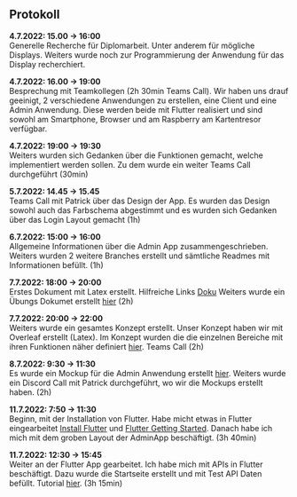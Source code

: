 ## Protokoll

**4.7.2022: 15.00 -> 16:00** <br>
Generelle Recherche für Diplomarbeit. Unter anderem für mögliche Displays. Weiters wurde noch zur Programmierung der Anwendung für das Display recherchiert. 

**4.7.2022: 16.00 -> 19:00** <br>
Besprechung mit Teamkollegen (2h 30min Teams Call). Wir haben uns drauf geeinigt, 2 verschiedene Anwendungen zu erstellen, eine Client und eine Admin Anwendung. Diese werden beide mit Flutter realisiert und sind sowohl am Smartphone, Browser und am Raspberry am Kartentresor verfügbar. 

**4.7.2022: 19:00 -> 19:30** <br>
Weiters wurden sich Gedanken über die Funktionen gemacht, welche implementiert werden sollen. Zu dem wurde ein weiter Teams Call durchgeführt (30min)

**5.7.2022: 14.45 -> 15.45** <br>
Teams Call mit Patrick über das Design der App. Es wurden das Design sowohl auch das Farbschema abgestimmt und es wurden sich Gedanken über das Login Layout gemacht (1h)

**6.7.2022: 15:00 -> 16:00** <br>
Allgemeine Informationen über die Admin App zusammengeschrieben. Weiters wurden 2 weitere Branches erstellt und sämtliche Readmes mit Informationen befüllt. (1h)

**7.7.2022: 18:00 -> 20:00** <br>
Erstes Dokument mit Latex erstellt. Hilfreiche Links [Doku](https://www.overleaf.com/learn/latex/Line_breaks_and_blank_spaces#Page_breaks) Weiters wurde ein Übungs Dokumet erstellt [hier](https://www.overleaf.com/project/62c5bdaad31d926d54df41dd) (2h)

**7.7.2022: 20:00 -> 22:00** <br>
Weiters wurde ein gesamtes Konzept erstellt. Unser Konzept haben wir mit Overleaf erstellt (Latex). Im Konzept wurden die die einzelnen Bereiche mit ihren Funktionen näher definiert [hier](https://www.overleaf.com/project/62b5849dc59dc86e3368e022). Teams Call (2h)

**8.7.2022: 9:30 -> 11:30** <br>
Es wurde ein Mockup für die Admin Anwendung erstellt [hier](https://github.com/litec-thesis/2223-thesis-5abhit-zoecbe_mayrjo_grupa-cardstorage/blob/main/doc/Mockups/admin_login_mockup.pdf). Weiters wurde ein Discord Call mit Patrick durchgeführt, wo wir die Mockups erstellt haben. (2h)

**11.7.2022: 7:50 -> 11:30** <br>
Beginn, mit der Installation von Flutter. Habe micht etwas in Flutter eingearbeitet [Install Flutter](https://docs.flutter.dev/get-started/install) und [Flutter Getting Started](https://docs.flutter.dev/get-started/codelab). Danach habe ich mich mit dem groben Layout der AdminApp beschäftigt. (3h 40min)

**11.7.2022: 12:30 -> 15:45** <br>
Weiter an der Flutter App gearbeitet. Ich habe mich mit APIs in Flutter beschäftigt. Dazu wurde die Startseite erstellt und mit Test API Daten befüllt. Tutorial [hier](https://flutterforyou.com/how-to-fetch-data-from-api-and-show-in-flutter-listview/). (3h 15min)
